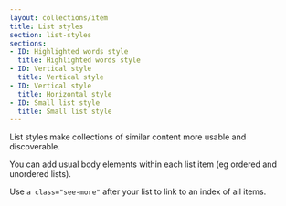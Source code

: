 ```yaml
---
layout: collections/item
title: List styles
section: list-styles
sections:
- ID: Highlighted words style
  title: Highlighted words style
- ID: Vertical style
  title: Vertical style
- ID: Vertical style
  title: Horizontal style
- ID: Small list style
  title: Small list style
---
```


<p class="abstract">List styles make collections of similar content more usable and discoverable.<p>

You can add usual body elements within each list item (eg ordered and unordered lists).

Use <code>a class="see-more"</code> after your list to link to an index of all items.

